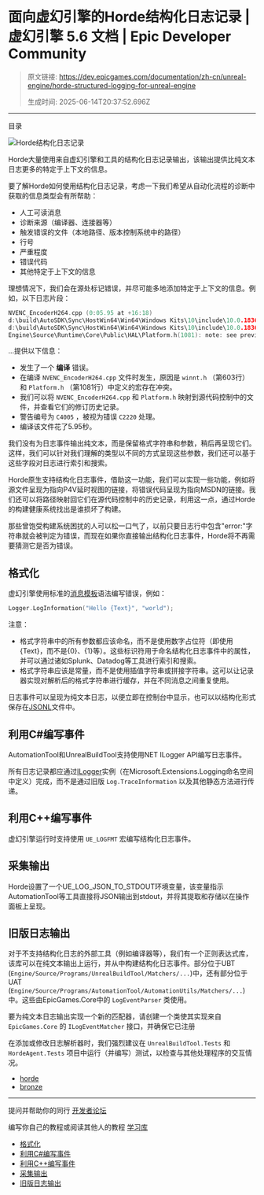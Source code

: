 # 面向虚幻引擎的Horde结构化日志记录 | 虚幻引擎 5.6 文档 | Epic Developer Community

> 原文链接: https://dev.epicgames.com/documentation/zh-cn/unreal-engine/horde-structured-logging-for-unreal-engine
> 
> 生成时间: 2025-06-14T20:37:52.696Z

---

目录

![Horde结构化日志记录](https://dev.epicgames.com/community/api/documentation/image/f6d67a3d-ae0c-4202-aed5-36f8d835eee9?resizing_type=fill&width=1920&height=335)

Horde大量使用来自虚幻引擎和工具的结构化日志记录输出，该输出提供比纯文本日志更多的特定于上下文的信息。

要了解Horde如何使用结构化日志记录，考虑一下我们希望从自动化流程的诊断中获取的信息类型会有所帮助：

-   人工可读消息
-   诊断来源（编译器、连接器等）
-   触发错误的文件（本地路径、版本控制系统中的路径）
-   行号
-   严重程度
-   错误代码
-   其他特定于上下文的信息

理想情况下，我们会在源处标记错误，并尽可能多地添加特定于上下文的信息。例如，以下日志片段：

```cpp
NVENC_EncoderH264.cpp (0:05.95 at +16:18)
d:\build\AutoSDK\Sync\HostWin64\Win64\Windows Kits\10\include\10.0.18362.0\um\winnt.h(603): error C2220: the following warning is treated as an error
d:\build\AutoSDK\Sync\HostWin64\Win64\Windows Kits\10\include\10.0.18362.0\um\winnt.h(603): warning C4005: 'TEXT': macro redefinition
Engine\Source\Runtime\Core\Public\HAL\Platform.h(1081): note: see previous definition of 'TEXT'
```

...提供以下信息：

-   发生了一个 **编译** 错误。
-   在编译 `NVENC_EncoderH264.cpp` 文件时发生，原因是 `winnt.h` （第603行）和 `Platform.h` （第1081行）中定义的宏存在冲突。
-   我们可以将 `NVENC_EncoderH264.cpp` 和 `Platform.h` 映射到源代码控制中的文件，并查看它们的修订历史记录。
-   警告编号为 `C4005` ，被视为错误 `C2220` 处理。
-   编译该文件花了5.95秒。

我们没有为日志事件输出纯文本，而是保留格式字符串和参数，稍后再呈现它们。这样，我们可以针对我们理解的类型以不同的方式呈现这些参数，我们还可以基于这些字段对日志进行索引和搜索。

Horde原生支持结构化日志事件，借助这一功能，我们可以实现一些功能，例如将源文件呈现为指向P4V延时视图的链接，将错误代码呈现为指向MSDN的链接。我们还可以将路径映射回它们在源代码控制中的历史记录，利用这一点，通过Horde的构建健康系统找出是谁损坏了构建。

那些曾饱受构建系统困扰的人可以松一口气了，以前只要日志行中包含"error:"字符串就会被判定为错误，而现在如果你直接输出结构化日志事件，Horde将不再需要猜测它是否为错误。

## 格式化

虚幻引擎使用标准的[消息模板](https://messagetemplates.org)语法编写错误，例如：

```cpp
Logger.LogInformation("Hello {Text}", "world");
```

注意：

-   格式字符串中的所有参数都应该命名，而不是使用数字占位符（即使用{Text}，而不是{0}、{1}等）。这些标识符用于命名结构化日志事件中的属性，并可以通过诸如Splunk、Datadog等工具进行索引和搜索。
-   格式字符串应该是常量，而不是使用插值字符串或拼接字符串。这可以让记录器实现对解析后的格式字符串进行缓存，并在不同消息之间重复使用。

日志事件可以呈现为纯文本日志，以便立即在控制台中显示，也可以以结构化形式保存在[JSONL](https://jsonlines.org/)文件中。

## 利用C#编写事件

AutomationTool和UnrealBuildTool支持使用NET ILogger API编写日志事件。

所有日志记录都应通过[ILogger](https://learn.microsoft.com/zh-cn/dotnet/api/microsoft.extensions.logging.ilogger?view=net-9.0-pp)实例（在Microsoft.Extensions.Logging命名空间中定义）完成，而不是通过旧版 `Log.TraceInformation` 以及其他静态方法进行传递。

## 利用C++编写事件

虚幻引擎运行时支持使用 `UE_LOGFMT` 宏编写结构化日志事件。

## 采集输出

Horde设置了一个UE\_LOG\_JSON\_TO\_STDOUT环境变量，该变量指示AutomationTool等工具直接将JSON输出到stdout，并将其提取和存储以在操作面板上呈现。

## 旧版日志输出

对于不支持结构化日志的外部工具（例如编译器等），我们有一个正则表达式库，该库可以在纯文本输出上运行，并从中构建结构化日志事件。部分位于UBT (`Engine/Source/Programs/UnrealBuildTool/Matchers/...`)中，还有部分位于UAT (`Engine/Source/Programs/AutomationTool/AutomationUtils/Matchers/...`)中。这些由EpicGames.Core中的 `LogEventParser` 类使用。

要为纯文本日志输出实现一个新的匹配器，请创建一个类使其实现来自 `EpicGames.Core` 的 `ILogEventMatcher` 接口，并确保它已注册

在添加或修改日志解析器时，我们强烈建议在 `UnrealBuildTool.Tests` 和 `HordeAgent.Tests` 项目中运行（并编写）测试，以检查与其他处理程序的交互情况。

-   [horde](https://dev.epicgames.com/community/search?query=horde)
-   [bronze](https://dev.epicgames.com/community/search?query=bronze)

* * *

提问并帮助你的同行 [开发者论坛](https://forums.unrealengine.com/categories?tag=unreal-engine)

编写你自己的教程或阅读其他人的教程 [学习库](https://dev.epicgames.com/community/unreal-engine/learning)

-   [格式化](/documentation/zh-cn/unreal-engine/horde-structured-logging-for-unreal-engine#%E6%A0%BC%E5%BC%8F%E5%8C%96)
-   [利用C#编写事件](/documentation/zh-cn/unreal-engine/horde-structured-logging-for-unreal-engine#%E5%88%A9%E7%94%A8c#%E7%BC%96%E5%86%99%E4%BA%8B%E4%BB%B6)
-   [利用C++编写事件](/documentation/zh-cn/unreal-engine/horde-structured-logging-for-unreal-engine#%E5%88%A9%E7%94%A8c++%E7%BC%96%E5%86%99%E4%BA%8B%E4%BB%B6)
-   [采集输出](/documentation/zh-cn/unreal-engine/horde-structured-logging-for-unreal-engine#%E9%87%87%E9%9B%86%E8%BE%93%E5%87%BA)
-   [旧版日志输出](/documentation/zh-cn/unreal-engine/horde-structured-logging-for-unreal-engine#%E6%97%A7%E7%89%88%E6%97%A5%E5%BF%97%E8%BE%93%E5%87%BA)